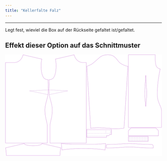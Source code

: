 ```yaml
---
title: "Kellerfalte Falz"
---
```


---

Legt fest, wieviel die Box auf der Rückseite gefaltet ist/gefaltet.

## Effekt dieser Option auf das Schnittmuster

![Dieses Bild zeigt den Effekt dieser Option, indem es mehrere Varianten überlagert, die einen anderen Wert für diese Option haben](simone_boxpleatfold_sample.svg "Effekt dieser Option auf das Schnittmuster")
